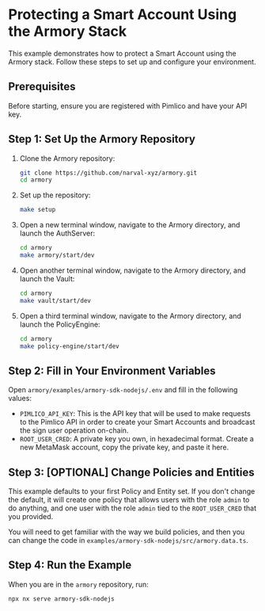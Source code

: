 # Protecting a Smart Account Using the Armory Stack

This example demonstrates how to protect a Smart Account using the Armory stack. Follow these steps to set up and configure your environment.

## Prerequisites

Before starting, ensure you are registered with Pimlico and have your API key.

## Step 1: Set Up the Armory Repository

1. Clone the Armory repository:

   ```sh
   git clone https://github.com/narval-xyz/armory.git
   cd armory
   ```

2. Set up the repository:

   ```sh
   make setup
   ```

3. Open a new terminal window, navigate to the Armory directory, and launch the AuthServer:

   ```sh
   cd armory
   make armory/start/dev
   ```

4. Open another terminal window, navigate to the Armory directory, and launch the Vault:

   ```sh
   cd armory
   make vault/start/dev
   ```

5. Open a third terminal window, navigate to the Armory directory, and launch the PolicyEngine:
   ```sh
   cd armory
   make policy-engine/start/dev
   ```

## Step 2: Fill in Your Environment Variables

Open `armory/examples/armory-sdk-nodejs/.env` and fill in the following values:

- `PIMLICO_API_KEY`: This is the API key that will be used to make requests to the Pimlico API in order to create your Smart Accounts and broadcast the sign user operation on-chain.
- `ROOT_USER_CRED`: A private key you own, in hexadecimal format. Create a new MetaMask account, copy the private key, and paste it here.

## Step 3: [OPTIONAL] Change Policies and Entities

This example defaults to your first Policy and Entity set. If you don't change the default, it will create one policy that allows users with the role `admin` to do anything, and one user with the role `admin` tied to the `ROOT_USER_CRED` that you provided.

You will need to get familiar with the way we build policies, and then you can change the code in `examples/armory-sdk-nodejs/src/armory.data.ts`.

## Step 4: Run the Example

When you are in the `armory` repository, run:

```sh
npx nx serve armory-sdk-nodejs
```
